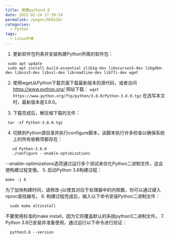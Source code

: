 ```yaml
---
title: 搭建python3.8
date: 2022-02-24 17:39:14
permalink: /pages/05012b/
categories:
  - Python
tags:
  - Linux环境
---
```


1. 更新软件包列表并安装构建Python所需的软件包：

```commandline
 sudo apt update
 sudo apt install build-essential zlib1g-dev libncurses5-dev libgdbm-dev libnss3-dev libssl-dev libreadline-dev libffi-dev wget
```

2. 使用wget从Python下载页面下载最新版本的源代码，或者访问 https://www.python.org/ 网站下载：
   `wget https://www.python.org/ftp/python/3.8.0/Python-3.8.0.tgz`
   在选写本文时，最新版本是3.8.0。
   
3. 下载完成后，解压缩下载的文件：
```commandline
 tar -xf Python-3.8.0.tgz
 ```
  
4. 切换到Python源目录并执行configure脚本，该脚本执行许多检查以确保系统上的所有依赖项都存在：

```commandline
   cd Python-3.8.0
   ./configure --enable-optimizations
```

  --enable-optimizations选项通过运行多个测试来优化Python二进制文件，这会使构建过程变慢。
5. 启动Python 3.8构建过程：
```commandline
make -j 8
```
   
  为了加快构建时间，请修改-j以使其对应于处理器中的内核数，你可以通过键入nproc查找编号。
6. 构建过程完成后，输入以下命令安装Python二进制文件：
```commandline
  sudo make altinstall
```

  不要使用标准的make install，因为它将覆盖默认的系统python3二进制文件。
7. Python 3.8已安装并准备使用，通过运行以下命令进行验证：
```commandline
  python3.8 --version
```

 